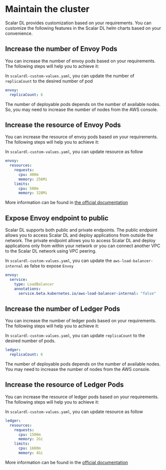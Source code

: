 # Maintain the cluster

Scalar DL provides customization based on your requirements. You can customize the following features in the Scalar DL helm charts based on your convenience.

## Increase the number of Envoy Pods

You can increase the number of envoy pods based on your requirements. The following steps will help you to achieve it:

In `scalardl-custom-values.yaml`, you can update the number of `replicaCount` to the desired number of pod

```yaml
envoy:
  replicaCount: 6
```

The number of deployable pods depends on the number of available nodes. So, you may need to increase the number of nodes from the AWS console.

## Increase the resource of Envoy Pods

You can increase the resource of envoy pods based on your requirements. The following steps will help you to achieve it:

In `scalardl-custom-values.yaml`, you can update resource as follow

```yaml
envoy:
  resources:
    requests:
      cpu: 400m
      memory: 256Mi
    limits:
      cpu: 500m
      memory: 328Mi
```
More information can be found in [the official documentation](https://kubernetes.io/docs/concepts/configuration/manage-resources-containers/#resource-requests-and-limits-of-pod-and-container)

## Expose Envoy endpoint to public

Scalar DL supports both public and private endpoints. 
The public endpoint allows you to access Scalar DL and deploy applications from outside the network. 
The private endpoint allows you to access Scalar DL and deploy applications only from within your network or you can connect another VPC to the Scalar DL network using VPC peering.

In `scalardl-custom-values.yaml`, you can update the `aws-load-balancer-internal` as false to expose `Envoy`

```yaml
envoy:
  service:
    type: LoadBalancer
    annotations:
      service.beta.kubernetes.io/aws-load-balancer-internal: "false"
```

## Increase the number of Ledger Pods

You can increase the number of ledger pods based on your requirements. The following steps will help you to achieve it:

In `scalardl-custom-values.yaml`, you can update `replicaCount` to the desired number of pods.

```yaml
ledger:
  replicaCount: 6
```

The number of deployable pods depends on the number of available nodes. You may need to increase the number of nodes from the AWS console.

## Increase the resource of Ledger Pods

You can increase the resource of ledger pods based on your requirements. The following steps will help you to achieve it:

In `scalardl-custom-values.yaml`, you can update resource as follow

```yaml
ledger:
  resources:
    requests:
      cpu: 1500m
      memory: 2Gi
    limits:
      cpu: 1600m
      memory: 4Gi
```
More information can be found in the [official documentation](https://kubernetes.io/docs/concepts/configuration/manage-resources-containers/#resource-requests-and-limits-of-pod-and-container)

